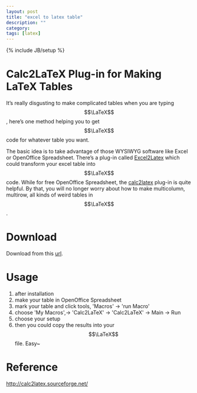 ```yaml
---
layout: post
title: "excel to latex table"
description: ""
category: 
tags: [latex]
---
```

{% include JB/setup %}

Calc2LaTeX Plug-in for Making LaTeX Tables
==========

It’s really disgusting to make complicated tables when you are typing $$\LaTeX$$, here’s one method helping you to get $$\LaTeX$$ code for whatever table you want. 

The basic idea is to take advantage of those WYSIWYG software like Excel or OpenOffice Spreadsheet. There’s a plug-in called [Excel2Latex](http://www.softpedia.com/get/Office-tools/Other-Office-Tools/Excel2Latex.shtml)  which could transform your excel table into $$\LaTeX$$ code. While for free OpenOffice Spreadsheet, the [calc2latex](http://calc2latex.sourceforge.net/) plug-in is quite helpful. By that, you will no longer worry about how to make multicolumn, multirow, all kinds of weird tables in $$\LaTeX$$. 

# Download #

Download from this [url](http://sourceforge.net/projects/calc2latex/).

# Usage #

1. after installation
2. make your table in OpenOffice Spreadsheet
3. mark your table and click tools, 'Macros' -> 'run Macro'
4. choose 'My Macros',-> 'Calc2LaTeX' -> 'Calc2LaTeX' -> Main -> Run
5. choose your setup
6. then you could copy the results into your $$\LaTeX$$ file. Easy~

# Reference #

<http://calc2latex.sourceforge.net/>
